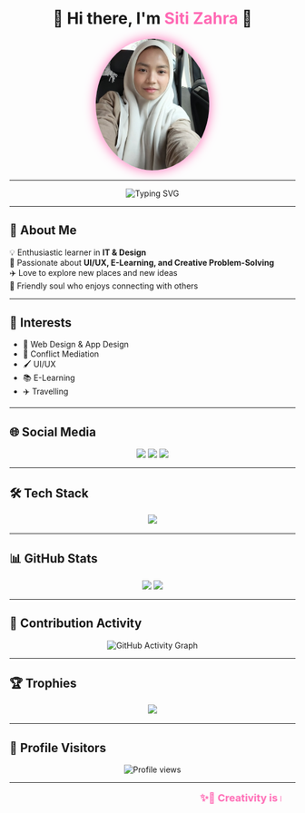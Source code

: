 <!-- Profile README for GitHub -->

<h1 align="center">
  👋 Hi there, I'm <span style="color:#ff69b4;">Siti Zahra</span> 🌸
</h1>

<p align="center">
  <img src="Siti Zahra.jpg" alt="Siti Zahra" width="200" style="border-radius:50%; box-shadow:0px 0px 20px #ff69b4;">
</p>

---

<p align="center">
  <img src="https://readme-typing-svg.herokuapp.com?font=Fira+Code&weight=600&size=24&pause=1000&color=FF69B4&center=true&vCenter=true&width=600&lines=🌈+Welcome+to+my+Profile!;🎨+UI%2FUX+Explorer;🚀+Always+Learning+New+Things;🤝+Let’s+Connect!" alt="Typing SVG" />
</p>

---

## 🌸 About Me
💡 Enthusiastic learner in **IT & Design**  
🎨 Passionate about **UI/UX, E-Learning, and Creative Problem-Solving**  
✈️ Love to explore new places and new ideas  
🤝 Friendly soul who enjoys connecting with others  

---

## 🎯 Interests
- 🎨 Web Design & App Design  
- 🧩 Conflict Mediation  
- 🖌️ UI/UX  
- 📚 E-Learning  
- ✈️ Travelling  

---

## 🌐 Social Media
<p align="center">
  <a href="https://youtube.com/@CORTIS" target="_blank"><img src="https://img.shields.io/badge/YouTube-FF0000?style=for-the-badge&logo=youtube&logoColor=white"></a>
  <a href="https://www.tiktok.com/@boynextdoor_official" target="_blank"><img src="https://img.shields.io/badge/TikTok-ff0050?style=for-the-badge&logo=tiktok&logoColor=white"></a>
  <a href="https://instagram.com/riize_official" target="_blank"><img src="https://img.shields.io/badge/Instagram-833AB4?style=for-the-badge&logo=instagram&logoColor=white"></a>
</p>

---

## 🛠 Tech Stack
<p align="center">
  <img src="https://skillicons.dev/icons?i=html,css,js,react,nodejs,python,figma,git,github,vscode&theme=light" />
</p>

---

## 📊 GitHub Stats
<p align="center">
  <img src="https://github-readme-stats.vercel.app/api?username=SitiZahra23&show_icons=true&theme=radical" height="170" />
  <img src="https://github-readme-stats.vercel.app/api/top-langs/?username=SitiZahra23&layout=compact&theme=radical" height="170" />
</p>

---

## 🚀 Contribution Activity
<p align="center">
  <img src="https://github-readme-activity-graph.vercel.app/graph?username=SitiZahra23&theme=react-dark&bg_color=0D1117&hide_border=true" alt="GitHub Activity Graph" />
</p>

---

## 🏆 Trophies
<p align="center">
  <img src="https://github-profile-trophy.vercel.app/?username=SitiZahra23&theme=radical&no-frame=true&margin-w=15&margin-h=15" />
</p>

---

## 👀 Profile Visitors
<p align="center">
  <img src="https://komarev.com/ghpvc/?username=SitiZahra23&label=Profile%20views&color=blueviolet&style=for-the-badge" alt="Profile views" />
</p>

---

<p align="center">
  <marquee width="90%" direction="left" scrollamount="7" style="font-size:18px; font-weight:bold; color:#FF69B4;">
    ✨🌈 Creativity is my compass | 💻 Technology is my journey | 🤝 Friendship is the bridge 🌈✨
  </marquee>
</p>

